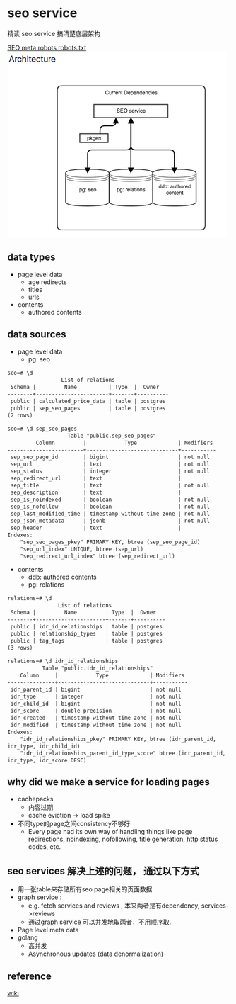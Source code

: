 # seo service

精读 seo service
搞清楚底层架构

[SEO meta robots robots.txt](http://www.yesharris.com/meta-robots-and-robots-txt/)
![seo](../images/seo_arch.png)

## data types
* page level data
    * age redirects
    * titles
    * urls
* contents
    * authored contents

## data sources
* page level data
    * pg: seo
```
seo=# \d
                 List of relations
 Schema |         Name          | Type  |  Owner
--------+-----------------------+-------+----------
 public | calculated_price_data | table | postgres
 public | sep_seo_pages         | table | postgres
(2 rows)
```
```
seo=# \d sep_seo_pages
                   Table "public.sep_seo_pages"
         Column         |            Type             | Modifiers
------------------------+-----------------------------+-----------
 sep_seo_page_id        | bigint                      | not null
 sep_url                | text                        | not null
 sep_status             | integer                     | not null
 sep_redirect_url       | text                        |
 sep_title              | text                        | not null
 sep_description        | text                        |
 sep_is_noindexed       | boolean                     | not null
 sep_is_nofollow        | boolean                     | not null
 sep_last_modified_time | timestamp without time zone | not null
 sep_json_metadata      | jsonb                       | not null
 sep_header             | text                        |
Indexes:
    "sep_seo_pages_pkey" PRIMARY KEY, btree (sep_seo_page_id)
    "sep_url_index" UNIQUE, btree (sep_url)
    "sep_redirect_url_index" btree (sep_redirect_url)
```
* contents
    * ddb: authored contents
    * pg: relations

```
relations=# \d
                List of relations
 Schema |         Name         | Type  |  Owner
--------+----------------------+-------+----------
 public | idr_id_relationships | table | postgres
 public | relationship_types   | table | postgres
 public | tag_tags             | table | postgres
(3 rows)
```
```
relations=# \d idr_id_relationships
           Table "public.idr_id_relationships"
    Column     |            Type             | Modifiers
---------------+-----------------------------+-----------
 idr_parent_id | bigint                      | not null
 idr_type      | integer                     | not null
 idr_child_id  | bigint                      | not null
 idr_score     | double precision            | not null
 idr_created   | timestamp without time zone | not null
 idr_modified  | timestamp without time zone | not null
Indexes:
    "idr_id_relationships_pkey" PRIMARY KEY, btree (idr_parent_id, idr_type, idr_child_id)
    "idr_id_relationships_parent_id_type_score" btree (idr_parent_id, idr_type, idr_score DESC)
```

## why did we make a service for loading pages
* cachepacks
    * 内容过期
    * cache eviction -> load spike
* 不同type的page之间consistency不够好
    * Every page had its own way of handling things like page redirections, noindexing, nofollowing, title generation, http status codes, etc.

## seo services 解决上述的问题， 通过以下方式
* 用一张table来存储所有seo page相关的页面数据
* graph service :
    * e.g. fetch services and reviews , 本来两者是有dependency, services->reviews
    * 通过graph service 可以并发地取两者，不用顺序取.
* Page level meta data
* golang
    * 高并发
    * Asynchronous updates (data denormalization)


## reference
[wiki](https://thumbtack.atlassian.net/wiki/spaces/P/pages/607060145/SEO+Service+Brownbag+Notes)
